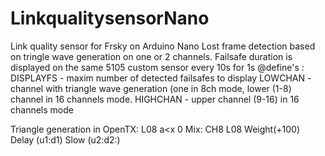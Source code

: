 # LinkqualitysensorNano
Link quality sensor for Frsky on Arduino Nano
Lost frame detection based on tringle wave generation on one  or 2 channels.
Failsafe duration is displayed on the same 5105 custom sensor every 10s for 1s
@define's : 
DISPLAYFS - maxim number of detected failsafes to display
LOWCHAN - channel with triangle wave generation (one in 8ch mode, lower (1-8) channel in 16 channels mode.
HIGHCHAN - upper channel (9-16) in 16 channels mode

Triangle generation in OpenTX:
L08 a<x 0
Mix: CH8 L08 Weight(+100) Delay (u1:d1) Slow (u2:d2:)
